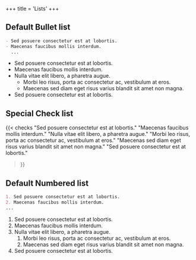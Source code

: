 +++
title = 'Lists'
+++

## Default Bullet list

```markdown
- Sed posuere consectetur est at lobortis.
- Maecenas faucibus mollis interdum.
  ...
```

- Sed posuere consectetur est at lobortis.
- Maecenas faucibus mollis interdum.
- Nulla vitae elit libero, a pharetra augue.
  - Morbi leo risus, porta ac consectetur ac, vestibulum at eros.
  - Maecenas sed diam eget risus varius blandit sit amet non magna.
- Sed posuere consectetur est at lobortis.

## Special Check list

{{< checks  "Sed posuere consectetur est at lobortis."
            "Maecenas faucibus mollis interdum."
            "Nulla vitae elit libero, a pharetra augue."
            "Morbi leo risus, porta ac consectetur ac, vestibulum at eros."
            "Maecenas sed diam eget risus varius blandit sit amet non magna."
            "Sed posuere consectetur est at lobortis."
>}}

## Default Numbered list

```markdown
1. Sed posuere consectetur est at lobortis.
2. Maecenas faucibus mollis interdum.
...
```

1. Sed posuere consectetur est at lobortis.
2. Maecenas faucibus mollis interdum.
3. Nulla vitae elit libero, a pharetra augue.
   1. Morbi leo risus, porta ac consectetur ac, vestibulum at eros.
   2. Maecenas sed diam eget risus varius blandit sit amet non magna.
4. Sed posuere consectetur est at lobortis.
